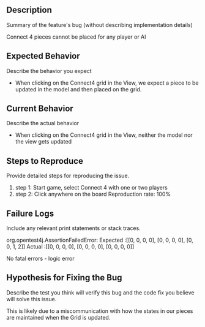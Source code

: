 ## Description

Summary of the feature's bug (without describing implementation details)

Connect 4 pieces cannot be placed for any player or AI

## Expected Behavior

Describe the behavior you expect
- When clicking on the Connect4 grid in the View, we expect a piece to be updated in the model 
and then placed on the grid. 

## Current Behavior

Describe the actual behavior
- When clicking on the Connect4 grid in the View, neither the model nor the view gets updated

## Steps to Reproduce

Provide detailed steps for reproducing the issue.

 1. step 1: Start game, select Connect 4 with one or two players
 1. step 2: Click anywhere on the board
Reproduction rate: 100%

## Failure Logs

Include any relevant print statements or stack traces.

org.opentest4j.AssertionFailedError: 
Expected :[[0, 0, 0, 0], [0, 0, 0, 0], [0, 0, 1, 2]]
Actual   :[[0, 0, 0, 0], [0, 0, 0, 0], [0, 0, 0, 0]]


No fatal errors - logic error

## Hypothesis for Fixing the Bug

Describe the test you think will verify this bug and the code fix you believe will solve this issue.

This is likely due to a miscommunication with how the states in our pieces are maintained 
when the Grid is updated.